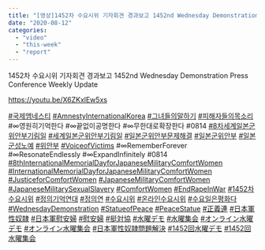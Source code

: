 ```yaml
---
title: "[영상]1452차 수요시위 기자회견 경과보고 1452nd Wednesday Demonstration Press Conference Weekly Update"
date: "2020-08-12"
categories: 
  - "video"
  - "this-week"
  - "report"
---
```


1452차 수요시위 기자회견 경과보고 1452nd Wednesday Demonstration Press Conference Weekly Update

https://youtu.be/X6ZKxlEw5xs

[#국제앰네스티](https://www.youtube.com/results?search_query=%23%EA%B5%AD%EC%A0%9C%EC%95%B0%EB%84%A4%EC%8A%A4%ED%8B%B0) [#AmnestyInternationalKorea](https://www.youtube.com/results?search_query=%23AmnestyInternationalKorea) [#그녀들의말하기](https://www.youtube.com/results?search_query=%23%EA%B7%B8%EB%85%80%EB%93%A4%EC%9D%98%EB%A7%90%ED%95%98%EA%B8%B0) [#피해자들의목소리](https://www.youtube.com/results?search_query=%23%ED%94%BC%ED%95%B4%EC%9E%90%EB%93%A4%EC%9D%98%EB%AA%A9%EC%86%8C%EB%A6%AC) #∞영원히기억한다 #∞끝없이공명한다 #∞무한대로확장한다 #0814 [#8차세계일본군위안부기림일](https://www.youtube.com/results?search_query=%238%EC%B0%A8%EC%84%B8%EA%B3%84%EC%9D%BC%EB%B3%B8%EA%B5%B0%EC%9C%84%EC%95%88%EB%B6%80%EA%B8%B0%EB%A6%BC%EC%9D%BC) [#세계일본군위안부기림일](https://www.youtube.com/results?search_query=%23%EC%84%B8%EA%B3%84%EC%9D%BC%EB%B3%B8%EA%B5%B0%EC%9C%84%EC%95%88%EB%B6%80%EA%B8%B0%EB%A6%BC%EC%9D%BC) [#일본군위안부문제해결](https://www.youtube.com/results?search_query=%23%EC%9D%BC%EB%B3%B8%EA%B5%B0%EC%9C%84%EC%95%88%EB%B6%80%EB%AC%B8%EC%A0%9C%ED%95%B4%EA%B2%B0) [#일본군위안부](https://www.youtube.com/results?search_query=%23%EC%9D%BC%EB%B3%B8%EA%B5%B0%EC%9C%84%EC%95%88%EB%B6%80) [#일본군성노예](https://www.youtube.com/results?search_query=%23%EC%9D%BC%EB%B3%B8%EA%B5%B0%EC%84%B1%EB%85%B8%EC%98%88) [#위안부](https://www.youtube.com/results?search_query=%23%EC%9C%84%EC%95%88%EB%B6%80) [#VoiceofVictims](https://www.youtube.com/results?search_query=%23VoiceofVictims) #∞RememberForever #∞ResonateEndlessly #∞ExpandInfinitely #0814 [#8thInternationalMemorialDayforJapaneseMilitaryComfortWomen](https://www.youtube.com/results?search_query=%238thInternationalMemorialDayforJapaneseMilitaryComfortWomen) [#InternationalMemorialDayforJapaneseMilitaryComfortWomen](https://www.youtube.com/results?search_query=%23InternationalMemorialDayforJapaneseMilitaryComfortWomen) [#JusticeforComfortWomen](https://www.youtube.com/results?search_query=%23JusticeforComfortWomen) [#JapaneseMilitaryComfortWomen](https://www.youtube.com/results?search_query=%23JapaneseMilitaryComfortWomen) [#JapaneseMilitarySexualSlavery](https://www.youtube.com/results?search_query=%23JapaneseMilitarySexualSlavery) [#ComfortWomen](https://www.youtube.com/results?search_query=%23ComfortWomen) [#EndRapeInWar](https://www.youtube.com/results?search_query=%23EndRapeInWar) [#1452차수요시위](https://www.youtube.com/results?search_query=%231452%EC%B0%A8%EC%88%98%EC%9A%94%EC%8B%9C%EC%9C%84) [#정의기억연대](https://www.youtube.com/results?search_query=%23%EC%A0%95%EC%9D%98%EA%B8%B0%EC%96%B5%EC%97%B0%EB%8C%80) [#정의연](https://www.youtube.com/results?search_query=%23%EC%A0%95%EC%9D%98%EC%97%B0) [#수요시위](https://www.youtube.com/results?search_query=%23%EC%88%98%EC%9A%94%EC%8B%9C%EC%9C%84) [#온라인수요시위](https://www.youtube.com/results?search_query=%23%EC%98%A8%EB%9D%BC%EC%9D%B8%EC%88%98%EC%9A%94%EC%8B%9C%EC%9C%84) [#수요일은평화다](https://www.youtube.com/results?search_query=%23%EC%88%98%EC%9A%94%EC%9D%BC%EC%9D%80%ED%8F%89%ED%99%94%EB%8B%A4) [#WednesdayDemonstration](https://www.youtube.com/results?search_query=%23WednesdayDemonstration) [#StatueofPeace](https://www.youtube.com/results?search_query=%23StatueofPeace) [#PeaceStatue](https://www.youtube.com/results?search_query=%23PeaceStatue) [#正義連](https://www.youtube.com/results?search_query=%23%E6%AD%A3%E7%BE%A9%E9%80%A3) [#日本軍性奴隷](https://www.youtube.com/results?search_query=%23%E6%97%A5%E6%9C%AC%E8%BB%8D%E6%80%A7%E5%A5%B4%E9%9A%B7) [#日本軍慰安婦](https://www.youtube.com/results?search_query=%23%E6%97%A5%E6%9C%AC%E8%BB%8D%E6%85%B0%E5%AE%89%E5%A9%A6) [#慰安婦](https://www.youtube.com/results?search_query=%23%E6%85%B0%E5%AE%89%E5%A9%A6) [#挺対協](https://www.youtube.com/results?search_query=%23%E6%8C%BA%E5%AF%BE%E5%8D%94) [#水曜デモ](https://www.youtube.com/results?search_query=%23%E6%B0%B4%E6%9B%9C%E3%83%87%E3%83%A2) [#水曜集会](https://www.youtube.com/results?search_query=%23%E6%B0%B4%E6%9B%9C%E9%9B%86%E4%BC%9A) [#オンライン水曜デモ](https://www.youtube.com/results?search_query=%23%E3%82%AA%E3%83%B3%E3%83%A9%E3%82%A4%E3%83%B3%E6%B0%B4%E6%9B%9C%E3%83%87%E3%83%A2) [#オンライン水曜集会](https://www.youtube.com/results?search_query=%23%E3%82%AA%E3%83%B3%E3%83%A9%E3%82%A4%E3%83%B3%E6%B0%B4%E6%9B%9C%E9%9B%86%E4%BC%9A) [#日本軍性奴隷問題解決](https://www.youtube.com/results?search_query=%23%E6%97%A5%E6%9C%AC%E8%BB%8D%E6%80%A7%E5%A5%B4%E9%9A%B7%E5%95%8F%E9%A1%8C%E8%A7%A3%E6%B1%BA) [#1452回水曜デモ](https://www.youtube.com/results?search_query=%231452%E5%9B%9E%E6%B0%B4%E6%9B%9C%E3%83%87%E3%83%A2) [#1452回水曜集会](https://www.youtube.com/results?search_query=%231452%E5%9B%9E%E6%B0%B4%E6%9B%9C%E9%9B%86%E4%BC%9A)
